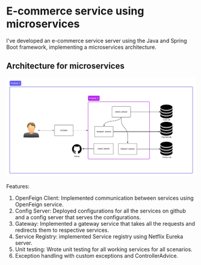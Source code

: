 # E-commerce service using microservices
I've developed an e-commerce service server using the Java and Spring Boot framework, implementing a microservices architecture.

## Architecture for microservices
![alt text](./Blankboard.jpeg)

Features:
1. OpenFeign Client: Implemented communication between services using OpenFeign service.
2. Config Server: Deployed configurations for all the services on github and a config server that serves the configurations.
3. Gateway: Implemented a gateway service that takes all the requests and redirects them to respective services.
4. Service Registry: implemented Service registry using Netflix Eureka server.
5. Unit testing: Wrote unit testing for all working services for all scenarios.
6. Exception handling with custom exceptions and ControllerAdvice.
